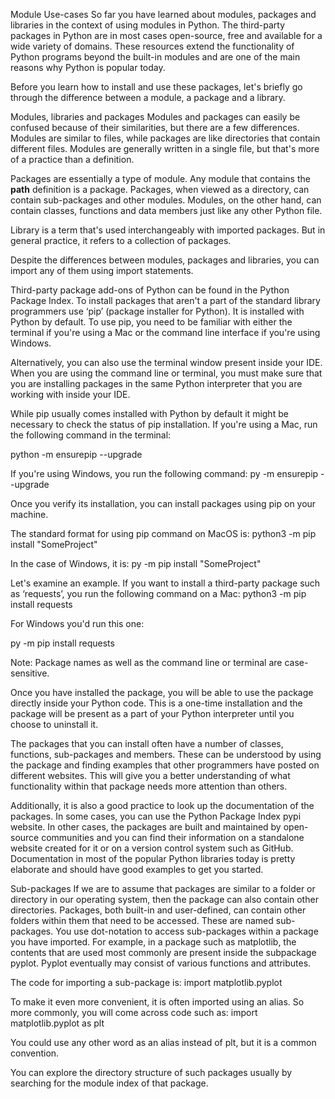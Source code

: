 Module Use-cases
So far you have learned about modules, packages and libraries in the context of using modules in Python. The third-party packages in Python are in most cases open-source, free and available for a wide variety of domains. These resources extend the functionality of Python programs beyond the built-in modules and are one of the main reasons why Python is popular today.

Before you learn how to install and use these packages, let's briefly go through the difference between a module, a package and a library.

Modules, libraries and packages
Modules and packages can easily be confused because of their similarities, but there are a few differences. Modules are similar to files, while packages are like directories that contain different files. Modules are generally written in a single file, but that's more of a practice than a definition. 

Packages are essentially a type of module. Any module that contains the  __path__ definition is a package. Packages, when viewed as a directory, can contain sub-packages and other modules. Modules, on the other hand, can contain classes, functions and data members just like any other Python file. 

Library is a term that's used interchangeably with imported packages. But in general practice, it refers to a collection of packages.

Despite the differences between modules, packages and libraries, you can import any of them using import statements.  

Third-party package add-ons of Python can be found in the Python Package Index. To install packages that aren't a part of the standard library programmers use ‘pip’ (package installer for Python). It is installed with Python by default. To use pip, you need to be familiar with either the terminal if you're using a Mac or the command line interface if you're using Windows. 

Alternatively, you can also use the terminal window present inside your IDE. When you are using the command line or terminal, you must make sure that you are installing packages in the same Python interpreter that you are working with inside your IDE. 

While pip usually comes installed with Python by default it might be necessary to check the status of pip installation. If you're using a Mac, run the following command in the terminal:

python -m ensurepip --upgrade

If you're using Windows, you run the following command: 
py -m ensurepip --upgrade

Once you verify its installation, you can install packages using pip on your machine.

The standard format for using pip command on MacOS is:
python3 -m pip install "SomeProject"

In the case of Windows, it is:
py -m pip install "SomeProject"

Let's examine an example. If you want to install a third-party package such as ‘requests’, you run the following command on a Mac: 
python3 -m pip install requests

For Windows you'd run this one:

py -m pip install requests

Note: Package names as well as the command line or terminal are case-sensitive.

Once you have installed the package, you will be able to use the package directly inside your Python code. This is a one-time installation and the package will be present as a part of your Python interpreter until you choose to uninstall it.

The packages that you can install often have a number of classes, functions, sub-packages and members. These can be understood by using the package and finding examples that other programmers have posted on different websites. This will give you a better understanding of what functionality within that package needs more attention than others. 

Additionally, it is also a good practice to look up the documentation of the packages. In some cases, you can use the Python Package Index pypi website. In other cases, the packages are built and maintained by open-source communities and you can find their information on a standalone website created for it or on a version control system such as GitHub. Documentation in most of the popular Python libraries today is pretty elaborate and should have good examples to get you started.

Sub-packages
If we are to assume that packages are similar to a folder or directory in our operating system, then the package can also contain other directories. Packages, both built-in and user-defined, can contain other folders within them that need to be accessed. These are named sub-packages. You use dot-notation to access sub-packages within a package you have imported. For example, in a package such as matplotlib, the contents that are used most commonly are present inside the subpackage pyplot. Pyplot eventually may consist of various functions and attributes.

The code for importing a sub-package is:
import matplotlib.pyplot

To make it even more convenient, it is often imported using an alias. So more commonly, you will come across code such as:
import matplotlib.pyplot as plt

You could use any other word as an alias instead of plt, but it is a common convention.

You can explore the directory structure of such packages usually by searching for the module index of that package.